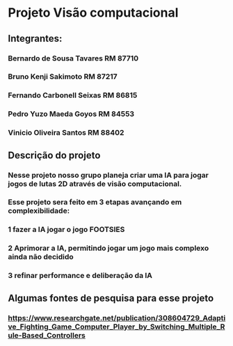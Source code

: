 # Projeto Visão computacional
## Integrantes:
### Bernardo de Sousa Tavares RM 87710
### Bruno Kenji Sakimoto RM 87217
### Fernando Carbonell Seixas RM 86815
### Pedro Yuzo Maeda Goyos RM 84553
### Vinicio Oliveira Santos RM 88402

## Descrição do projeto
### Nesse projeto nosso grupo planeja criar uma IA para jogar jogos de lutas 2D através de visão computacional.
### Esse projeto sera feito em 3 etapas avançando em complexibilidade: 
### 1 fazer a IA jogar o jogo FOOTSIES
### 2 Aprimorar a IA, permitindo jogar um jogo mais complexo ainda não decidido
### 3 refinar performance e deliberação da IA

## Algumas fontes de pesquisa para esse projeto
### https://www.researchgate.net/publication/308604729_Adaptive_Fighting_Game_Computer_Player_by_Switching_Multiple_Rule-Based_Controllers
